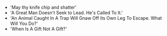 - 'May thy knife chip and shatter'
- 'A Great Man Doesn't Seek to Lead. He's Called To It.'
- 'An Animal Caught In A Trap Will Gnaw Off Its Own Leg To Escape. What Will You Do?'
- 'When Is A Gift Not A Gift?'
